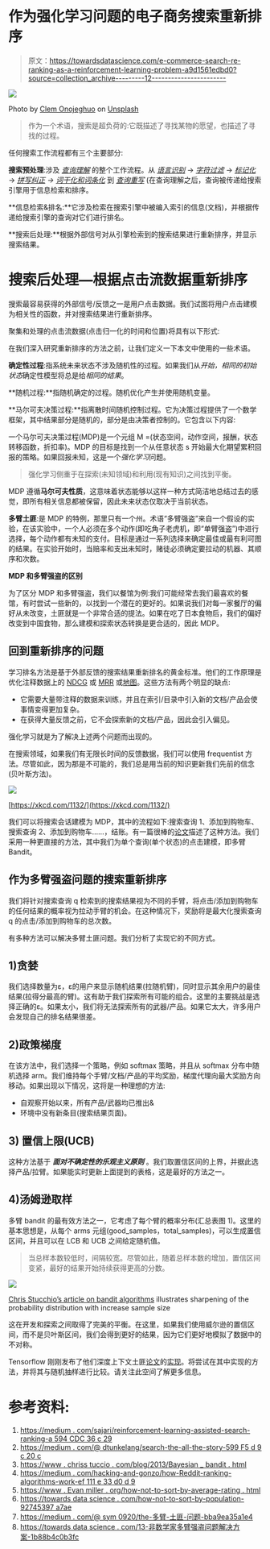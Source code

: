 # 作为强化学习问题的电子商务搜索重新排序

> 原文：<https://towardsdatascience.com/e-commerce-search-re-ranking-as-a-reinforcement-learning-problem-a9d1561edbd0?source=collection_archive---------12----------------------->

![](img/77d95cc5494e90c23b423c97f7d7af30.png)

Photo by [Clem Onojeghuo](https://unsplash.com/@clemono2?utm_source=unsplash&utm_medium=referral&utm_content=creditCopyText) on [Unsplash](https://unsplash.com/s/photos/search?utm_source=unsplash&utm_medium=referral&utm_content=creditCopyText)

> 作为一个术语，搜索是超负荷的:它既描述了寻找某物的愿望，也描述了寻找的过程。

任何搜索工作流程都有三个主要部分:

**搜索预处理**:涉及 [*查询理解*](https://queryunderstanding.com/introduction-c98740502103) 的整个工作流程。从 [*语言识别*](https://queryunderstanding.com/language-identification-c1d2a072eda) → [*字符过滤*](https://queryunderstanding.com/character-filtering-76ede1cf1a97) → [*标记化*](https://queryunderstanding.com/tokenization-c8cdd6aef7ff) → [*拼写纠正*](https://queryunderstanding.com/spelling-correction-471f71b19880) *→* [*词干化和词条化*](https://queryunderstanding.com/stemming-and-lemmatization-6c086742fe45) 到 [*查询重写*](https://queryunderstanding.com/query-rewriting-an-overview-d7916eb94b83) (在查询理解之后，查询被传递给搜索引擎用于信息检索和排序。

**信息检索&排名:**它涉及检索在搜索引擎中被编入索引的信息(文档)，并根据传递给搜索引擎的查询对它们进行排名。

**搜索后处理:**根据外部信号对从引擎检索到的搜索结果进行重新排序，并显示搜索结果。

# 搜索后处理—根据点击流数据重新排序

搜索最容易获得的外部信号/反馈之一是用户点击数据。我们试图将用户点击建模为相关性的函数，并对搜索结果进行重新排序。

聚集和处理的点击流数据(点击归一化的时间和位置)将具有以下形式:

在我们深入研究重新排序的方法之前，让我们定义一下本文中使用的一些术语。

**确定性过程**:指系统未来状态不涉及随机性的过程。如果我们从*开始，相同的初始状态*确定性模型将总是给*相同的结果*。

**随机过程:**指随机确定的过程。随机优化产生并使用随机变量。

**马尔可夫决策过程:**指离散时间随机控制过程。它为决策过程提供了一个数学框架，其中结果部分是随机的，部分是由决策者控制的。它包含以下内容:

一个马尔可夫决策过程(MDP)是一个元组 M =(状态空间，动作空间，报酬，状态转移函数，折扣率)。MDP 的目标是找到一个从任意状态 s 开始最大化期望累积回报的策略。如果回报未知，这是一个*强化学习*问题。

> 强化学习侧重于在探索(未知领域)和利用(现有知识)之间找到平衡。

MDP 遵循**马尔可夫性质**，这意味着状态能够以这样一种方式简洁地总结过去的感觉，即所有相关信息都被保留，因此未来状态仅取决于当前状态。

**多臂土匪**:是 MDP 的特例，那里只有一个州。术语“多臂强盗”来自一个假设的实验，在该实验中，一个人必须在多个动作(即吃角子老虎机，即“单臂强盗”)中进行选择，每个动作都有未知的支付。目标是通过一系列选择来确定最佳或最有利可图的结果。在实验开始时，当赔率和支出未知时，赌徒必须确定要拉动的机器、其顺序和次数。

**MDP 和多臂强盗的区别**

为了区分 MDP 和多臂强盗，我们以餐馆为例:我们可能经常去我们最喜欢的餐馆，有时尝试一些新的，以找到一个潜在的更好的。如果说我们对每一家餐厅的偏好从未改变，土匪就是一个非常合适的提法。如果在吃了日本食物后，我们的偏好改变到中国食物，那么建模和探索状态转换是更合适的，因此 MDP。

## 回到重新排序的问题

学习排名方法是基于外部反馈的搜索结果重新排名的黄金标准。他们的工作原理是优化注释数据上的 [NDCG](https://en.wikipedia.org/wiki/Discounted_cumulative_gain) 或 [MRR](https://en.wikipedia.org/wiki/Mean_reciprocal_rank) 或[地图](https://en.wikipedia.org/wiki/Evaluation_measures_%28information_retrieval%29#Mean_average_precision)。这些方法有两个明显的缺点:

*   它需要大量带注释的数据来训练，并且在索引/目录中引入新的文档/产品会使事情变得更加复杂。
*   在获得大量反馈之前，它不会探索新的文档/产品，因此会引入偏见。

强化学习就是为了解决上述两个问题而出现的。

在搜索领域，如果我们有无限长时间的反馈数据，我们可以使用 frequentist 方法。尽管如此，因为那是不可能的，我们总是用当前的知识更新我们先前的信念(贝叶斯方法)。

![](img/f799e444b6bff465db1b27a219dc4124.png)

[https://xkcd.com/1132/](https://xkcd.com/1132/)

我们可以将搜索会话建模为 MDP，其中的流程如下:搜索查询 1、添加到购物车、搜索查询 2、添加到购物车……，结账。有一篇很棒的[论文](https://arxiv.org/pdf/1803.00710.pdf)描述了这种方法。我们采用一种更直接的方法，其中我们为单个查询(单个状态)的点击建模，即多臂 Bandit。

## 作为多臂强盗问题的搜索重新排序

我们将针对搜索查询 q 检索到的搜索结果视为不同的手臂，将点击/添加到购物车的任何结果的概率视为拉动手臂的机会。在这种情况下，奖励将是最大化搜索查询 q 的点击/添加到购物车的总次数。

有多种方法可以解决多臂土匪问题。我们分析了实现它的不同方式。

## 1)贪婪

我们选择数量为ε，ε的用户来显示随机结果(拉随机臂)，同时显示其余用户的最佳结果(拉得分最高的臂)。这有助于我们探索所有可能的组合。这里的主要挑战是选择正确的ε。如果太小，我们将无法探索所有的武器/产品。如果它太大，许多用户会发现自己的排名结果很差。

## **2)政策梯度**

在该方法中，我们选择一个策略，例如 softmax 策略，并且从 softmax 分布中随机选择 arm。我们维持每个手臂/文档/产品的平均奖励，梯度代理向最大奖励方向移动。如果出现以下情况，这将是一种理想的方法:

*   自观察开始以来，所有产品/武器均已推出&
*   环境中没有新条目(搜索结果页面)。

## 3) **置信上限(UCB)**

这种方法基于 ***面对不确定性的乐观主义原则*** 。我们取置信区间的上界，并据此选择产品/拉臂。如果能实时更新上面提到的表格，这是最好的方法之一。

## 4)汤姆逊取样

多臂 bandit 的最有效方法之一，它考虑了每个臂的概率分布(汇总表图 1)。这里的基本思想是，从每个 arms 元组(good_samples，total_samples)，可以生成置信区间，并且可以在 LCB 和 UCB 之间给定随机值。

> 当总样本数较低时，间隔较宽。尽管如此，随着总样本数的增加，置信区间变紧，最好的结果开始持续获得更高的分数。

![](img/95e83bafbaca934b797389700cb34994.png)

[Chris Stucchio’s article on bandit algorithms](https://www.chrisstucchio.com/blog/2013/bayesian_bandit.html) illustrates sharpening of the probability distribution with increase sample size

这在开发和探索之间取得了完美的平衡。在这里，如果我们使用威尔逊的置信区间，而不是贝叶斯区间，我们会得到更好的结果，因为它们更好地模拟了数据中的不对称。

Tensorflow 刚刚发布了他们深度上下文土匪[论文](https://arxiv.org/pdf/1802.09127.pdf)的[实现](https://github.com/tensorflow/models/tree/master/research/deep_contextual_bandits)。将尝试在其中实现的方法，并将其与随机抽样进行比较。请关注此空间了解更多信息。

# 参考资料:

1.  [https://medium . com/sajari/reinforcement-learning-assisted-search-ranking-a 594 CDC 36 c 29](https://medium.com/sajari/reinforcement-learning-assisted-search-ranking-a594cdc36c29)
2.  [https://medium . com/@ dtunkelang/search-the-all-the-story-599 F5 d 9 c 20 c](https://medium.com/@dtunkelang/search-the-whole-story-599f5d9c20c)
3.  [https://www . chriss tuccio . com/blog/2013/Bayesian _ bandit . html](https://www.chrisstucchio.com/blog/2013/bayesian_bandit.html)
4.  [https://medium . com/hacking-and-gonzo/how-Reddit-ranking-algorithms-work-ef 111 e 33 d0 d 9](https://medium.com/hacking-and-gonzo/how-reddit-ranking-algorithms-work-ef111e33d0d9)
5.  [https://www . Evan miller . org/how-not-to-sort-by-average-rating . html](https://www.evanmiller.org/how-not-to-sort-by-average-rating.html)
6.  [https://towards data science . com/how-not-to-sort-by-population-92745397 a7ae](/how-not-to-sort-by-popularity-92745397a7ae)
7.  [https://medium . com/@ sym 0920/the-多臂-土匪-问题-bba9ea35a1e4](https://medium.com/@SYM0920/the-multi-armed-bandits-problem-bba9ea35a1e4)
8.  [https://towards data science . com/13-非数学家多臂强盗问题解决方案-1b88b4c0b3fc](/13-solutions-to-multi-arm-bandit-problem-for-non-mathematicians-1b88b4c0b3fc)